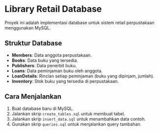 # Library Retail Database

Proyek ini adalah implementasi database untuk sistem retail perpustakaan menggunakan MySQL.

## Struktur Database
- **Members**: Data anggota perpustakaan.
- **Books**: Data buku yang tersedia.
- **Publishers**: Data penerbit buku.
- **Loans**: Data peminjaman buku oleh anggota.
- **LoanDetails**: Rincian setiap peminjaman (buku yang dipinjam, jumlah).
- **Inventory**: Stok buku yang tersedia di perpustakaan.

## Cara Menjalankan
1. Buat database baru di MySQL.
2. Jalankan skrip `create_tables.sql` untuk membuat tabel.
3. Jalankan skrip `insert_data.sql` untuk menambahkan data contoh.
4. Gunakan skrip `queries.sql` untuk menjalankan query tambahan.